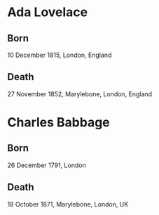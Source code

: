 # Ada Lovelace
## Born
10 December 1815, London, England
## Death
27 November 1852, Marylebone, London, England
# Charles Babbage
## Born
26 December 1791, London 
## Death
18 October 1871, Marylebone, London, UK
